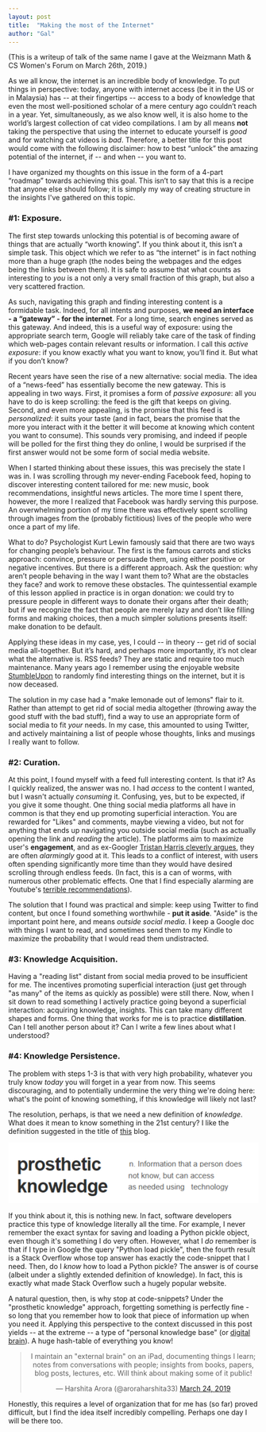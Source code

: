 ```yaml
---
layout: post
title:  "Making the most of the Internet"
author: "Gal"
---
```


(This is a writeup of talk  of the same name I gave at the Weizmann Math & CS Women's Forum on March 26th, 2019.)

As we all know, the internet is an incredible body of knowledge. To put things in perspective: today, anyone with internet access (be it in the US or in Malaysia) has -- at their fingertips -- access to a body of knowledge that even the most well-positioned scholar of a mere century ago couldn’t reach in a year. Yet, simultaneously, as we also know well, it is also home to the world’s largest collection of cat video compilations. I am by all means **not** taking the perspective that using the internet to educate yourself is *good* and for watching cat videos is *bad*. Therefore, a better title for this post would come with the following disclaimer: how to best “unlock” the amazing potential of the internet,  if -- and when -- you want to.

I have organized my thoughts on this issue in the form of a 4-part “roadmap” towards achieving this goal. This isn’t to say that this is a recipe that anyone else should follow; it is simply my way of creating structure in the insights I've gathered on this topic.

### #1: Exposure.

The first step towards unlocking this potential is of becoming aware of things that are actually “worth knowing”. If you think about it, this isn’t a simple task. This object which we refer to as “the internet” is in fact nothing more than a huge graph (the nodes being the webpages and the edges being the links between them). It is safe to assume that what counts as interesting to *you* is a not only a very small fraction of this graph, but also a very scattered fraction.

As such, navigating this graph and finding interesting content is a formidable task. Indeed, for all intents and purposes, **we need an interface - a “gateway” - for the internet**. For a long time, search engines served as this gateway. And indeed, this is a useful way of exposure: using the appropriate search term, Google will reliably take care of the task of finding which web-pages contain relevant results or information. I call this *active exposure*: if you know exactly what you want to know, you’ll find it. But what if you don’t know?

Recent years have seen the rise of a new alternative: social media. The idea of a “news-feed” has essentially become the new gateway. This is appealing in two ways. First, it promises a form of *passive exposure*: all you have to do is keep scrolling: the feed is the gift that keeps on giving. Second, and even more appealing, is the promise that this feed is *personalized*: it suits your taste (and in fact, bears the promise that the more you interact with it the better it will become at knowing which content you want to consume). This sounds very promising, and indeed if people will be polled for the first thing they do online, I would be surprised if the first answer would not be some form of social media website.

When I started thinking about these issues, this was precisely the state I was in. I was scrolling through my never-ending Facebook feed, hoping to discover interesting content tailored for me: new music, book recommendations, insightful news articles. The more time I spent there, however, the more I realized that Facebook was hardly serving this purpose. An overwhelming portion of my time there was effectively spent scrolling through images from the (probably fictitious) lives of the people who were once a part of my life.

What to do? Psychologist Kurt Lewin famously said that there are two ways for changing people’s behaviour. The first is the famous carrots and sticks approach: convince, pressure or persuade them, using either positive or negative incentives. But there is a different approach. Ask the question: why aren’t people behaving in the way I want them to? What are the obstacles they face? and work to remove these obstacles. The quintessential example of this lesson applied in practice is in organ donation: we could try to pressure people in different ways to donate their organs after their death; but if we recognize the fact that people are merely lazy and don’t like filling forms and making choices, then a much simpler solutions presents itself: make donation to be default.

Applying these ideas in my case, yes, I could -- in theory --  get rid of social media all-together. But it’s hard, and perhaps more importantly, it’s not clear what the alternative is.  RSS feeds? They are static and require too much maintenance. Many years ago I remember using the enjoyable website [StumbleUpon](https://www.theverge.com/2018/5/24/17389230/stumbleupon-shut-down-internet-discovery) to randomly find interesting things on the internet, but it is now deceased.

The solution in my case had a "make lemonade out of lemons" flair to it. Rather than attempt to get rid of social media altogether (throwing away the good stuff with the bad stuff), find a way to use an appropriate form of social media to fit *your* needs. In my case, this amounted to using Twitter, and actively maintaining a list of people whose thoughts, links and musings I really want to follow.

### #2: Curation.

At this point, I found myself with a feed full interesting content. Is that it? As I quickly realized, the answer was no. I had *access* to the content I wanted, but I wasn't actually *consuming* it. Confusing, yes, but to be expected, if you give it some thought. One thing social media platforms all have in common is that they end up promoting superficial interaction. You are rewarded for "Likes" and comments, maybe viewing a video, but not for anything that ends up navigating you outside social media (such as actually opening the link and *reading* the article). The platforms aim to maximize user's **engagement**, and as ex-Googler [Tristan Harris cleverly argues](https://www.youtube.com/watch?v=ZSNtj6aBKKY), they are often *alarmingly* good at it. This leads to a conflict of interest, with users often spending significantly more time than they would have desired scrolling through endless feeds. (In fact, this is a can of worms, with numerous other problematic effects. One that I find especially alarming are Youtube's [terrible recommendations](https://www.nytimes.com/2019/02/19/technology/youtube-conspiracy-stars.html)).

The solution that I found was practical and simple: keep using Twitter to find content, but once I found something worthwhile - **put it aside**. "Aside" is the important point here, and means *outside social media*. I keep a Google doc with things I want to read, and sometimes send them to my Kindle to maximize the probability that I would read them undistracted.

### #3: Knowledge Acquisition.

Having a "reading list" distant from social media proved to be insufficient for me. The incentives promoting superficial interaction (just get through "as many" of the items as quickly as possible) were still there. Now, when I sit down to read something I actively practice going beyond a superficial interaction: acquiring knowledge, insights. This can take many different shapes and forms. One thing that works for me is to practice **distillation**. Can I tell another person about it? Can I write a few lines about what I understood?


### #4: Knowledge Persistence.

The problem with steps 1-3 is that with very high probability, whatever you truly know *today* you will forget in a year from now. This seems discouraging, and to potentially undermine the very thing we're doing here: what's the point of knowing something, if this knowledge will likely not last?

The resolution, perhaps, is that we need a new definition of *knowledge*. What does it mean to know something in the 21st century? I like the definition suggested in the title of [this](https://prostheticknowledge.tumblr.com) blog.

<center>
<img src="imgs/posts/prosthetic.png" alt="">
</center>

If you think about it, this is nothing new. In fact, software developers practice this type of knowledge literally all the time. For example, I never remember the exact syntax for saving and loading a Python pickle object, even though it's something I do very often. However, what I *do* remember is that if I type in Google the query "Python load pickle", then the fourth result is a Stack Overflow whose top answer has exactly the code-snippet that I need. Then, do I *know* how to load a Python pickle? The answer is of course (albeit under a slightly extended definition of knowledge). In fact, this is exactly what made Stack Overflow such a hugely popular website.

A natural question, then, is why stop at code-snippets? Under the "prosthetic knowledge" approach, forgetting something is perfectly fine - so long that you remember how to look that piece of information up when you need it. Applying this perspective to the context discussed in this post yields -- at the extreme -- a type of "personal knowledge base" (or [digital brain](https://www.buildingasecondbrain.com/)). A huge hash-table of everything you know!

<center>
<blockquote class="twitter-tweet"><p lang="en" dir="ltr">I maintain an &quot;external brain&quot; on an iPad, documenting things I learn; notes from conversations with people; insights from books, papers, blog posts, lectures, etc. Will think about making some of it public!</p>&mdash; Harshita Arora (@aroraharshita33) <a href="https://twitter.com/aroraharshita33/status/1109910209705598976?ref_src=twsrc%5Etfw">March 24, 2019</a></blockquote>
<script async="" src="https://platform.twitter.com/widgets.js" charset="utf-8"></script>
</center>

Honestly, this requires a level of organization that for me has (so far) proved difficult, but I find the idea itself incredibly compelling. Perhaps one day I will be there too.
